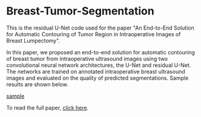 # Breast-Tumor-Segmentation
This is the residual U-Net code used for the paper "An End-to-End Solution for Automatic Contouring of Tumor Region in Intraoperative Images of Breast Lumpectomy". 

In this paper, we proposed an end-to-end solution for automatic contouring of breast tumor from intraoperative ultrasound images using two convolutional neural network architectures, the U-Net and residual U-Net. The networks are trained on annotated intraoperative breast ultrasound images and evaluated on the quality of predicted segmentations. Sample results are shown below.

[sample](./images/sample.png)

To read the full paper, [click here](https://ieeexplore.ieee.org/document/9176505).

